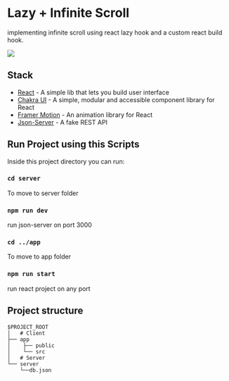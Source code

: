 # Lazy + Infinite Scroll

implementing infinite scroll using react lazy hook and a custom react build hook.

![](https://github.com/tyeb11/infinite-scroll-myclnq/blob/master/res/lazy%2Binfinite-scroll-myclnq.gif)

## Stack

- [React](https://react.dev/) - A simple lib that lets you build user interface
- [Chakra UI](https://chakra-ui.com/) - A simple, modular and accessible component library for React
- [Framer Motion](https://www.framer.com/motion/) - An animation library for React
- [Json-Server](https://www.npmjs.com/package/json-server) - A fake REST API

## Run Project using this Scripts

Inside this project directory you can run:

### `cd server`

To move to server folder

### `npm run dev`

run json-server on port 3000

### `cd ../app`

To move to app folder

### `npm run start`

run react project on any port

## Project structure

```
$PROJECT_ROOT
│   # Client
├── app
│    ├── public
│    └── src
│   # Server
└── server
    └──db.json
```
